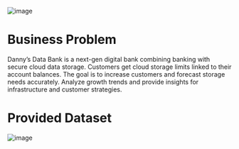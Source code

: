 
![image](https://github.com/user-attachments/assets/eafcf194-1eba-45ce-a65b-30db0a45dee3)

# Business Problem

Danny’s Data Bank is a next-gen digital bank combining banking with secure cloud data storage.
Customers get cloud storage limits linked to their account balances.
The goal is to increase customers and forecast storage needs accurately.
Analyze growth trends and provide insights for infrastructure and customer strategies.

# Provided Dataset
![image](https://github.com/user-attachments/assets/cd36637e-c935-4c8d-a30e-3cbd60f727d6)








